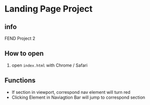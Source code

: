 # Landing Page Project

## info
FEND Project 2

## How to open
1. open `index.html` with Chrome / Safari

## Functions
- If section in viewport, correspond nav element will turn red
- Clicking Element in Naviagtion Bar will jump to correspond section